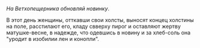 _На Ветхопещерника обновляй новинку_.

В этот день женщины, отткавши свои холсты, выносят концец холстины на поле, расстилают его, кладу свверху пирог и оставляют жертву матушке-весне, в надежде, что оде­вшись в новину и за хлеб-соль она "уродит в изобилии лен и конопли".